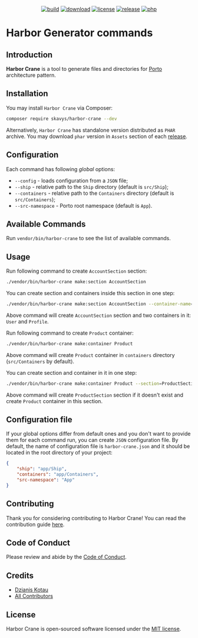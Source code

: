 <p align="center">
    <a href="https://github.com/skavys/harbor-crane/actions/workflows/build.yml" target="_blank" title="build"><img src="https://github.com/skavys/harbor-crane/actions/workflows/build.yml/badge.svg?branch=master" alt="build"></a>
    <a href="https://packagist.org/packages/skavys/harbor-crane" target="_blank" title="download"><img src="https://img.shields.io/packagist/dt/skavys/harbor-crane?style=flat-square" alt="download"></a>
    <a href="https://github.com/skavys/harbor-crane/blob/stat/LICENSE" target="_blank" title="license"><img src="https://img.shields.io/github/license/skavys/harbor-crane?style=flat-square" alt="license"></a>
    <a href="https://github.com/skavys/harbor-crane/releases" target="_blank" title="release"><img src="https://img.shields.io/github/v/release/skavys/harbor-crane?display_name=tag&sort=semver&style=flat-square" alt="release"></a>
    <a href="https://packagist.org/packages/skavys/harbor-crane" target="_blank" title="php"><img src="https://img.shields.io/packagist/php-v/skavys/harbor-crane?style=flat-square" alt="php"></a>
</p>

# Harbor Generator commands

## Introduction

**Harbor Crane** is a tool to generate files and directories for [Porto][1] architecture pattern.

## Installation

You may install `Harbor Crane` via Composer:
```bash
composer require skavys/harbor-crane --dev
```

Alternatively, `Harbor Crane` has standalone version distributed as `PHAR` archive. You may download 
`phar` version in `Assets` section of each [release][7]. 

## Configuration

Each command has following _global_ options:
- `--config` - loads configuration from a `JSON` file;
- `--ship` - relative path to the `Ship` directory (default is `src/Ship`);
- `--containers` - relative path to the `Containers` directory (default is `src/Containers`);
- `--src-namespace` - Porto root namespace (default is `App`).

## Available Commands

Run `vendor/bin/harbor-crane` to see the list of available commands.

## Usage
Run following command to create `AccountSection` section:

```bash
./vendor/bin/harbor-crane make:section AccountSection
```

You can create section and containers inside this section in one step:

```bash
./vendor/bin/harbor-crane make:section AccountSection --container-name=User --container-name=Profile
```

Above command will create `AccountSection` section and two containers in it: `User` and `Profile`.

Run following command to create `Product` container:

```bash
./vendor/bin/harbor-crane make:container Product
```

Above command will create `Product` container in `containers` directory (`src/Containers` by default).

You can create section and container in it in one step:

```bash
./vendor/bin/harbor-crane make:container Product --section=ProductSection
```

Above command will create `ProductSection` section if it doesn't exist and create `Product` container in this section.

## Configuration file
If your global options differ from default ones and you don't want to provide them for each command run, you can
create `JSON` configuration file. By default, the name of configuration file is `harbor-crane.json` and 
it should be located in the root directory of your project:

```json
{
    "ship": "app/Ship",
    "containers": "app/Containers",
    "src-namespace": "App"
}
```

## Contributing
Thank you for considering contributing to Harbor Crane! You can read the contribution guide [here][2].

## Code of Conduct
Please review and abide by the [Code of Conduct][3].

## Credits

- [Dzianis Kotau][4]
- [All Contributors][5]

## License
Harbor Crane is open-sourced software licensed under the [MIT license][6].

[1]: https://github.com/Mahmoudz/Porto
[2]: CONTRIBUTING.md
[3]: CODE_OF_CONDUCT.md
[4]: https://github.com/Jampire
[5]: https://github.com/skavys/harbor-crane/graphs/contributors
[6]: LICENSE
[7]: https://github.com/skavys/harbor-crane/releases
